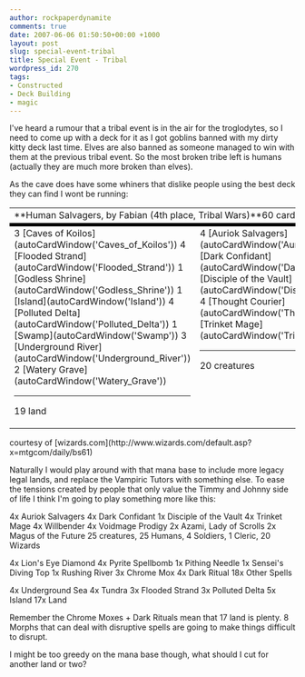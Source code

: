 ```yaml
---
author: rockpaperdynamite
comments: true
date: 2007-06-06 01:50:50+00:00 +1000
layout: post
slug: special-event-tribal
title: Special Event - Tribal
wordpress_id: 270
tags:
- Constructed
- Deck Building
- magic
---
```


I've heard a rumour that a tribal event is in the air for the troglodytes, so I need to come up with a deck for it as I got goblins banned with my dirty kitty deck last time. Elves are also banned as someone managed to win with them at the previous tribal event. So the most broken tribe left is humans (actually they are much more broken than elves).

As the cave does have some whiners that dislike people using the best deck they can find I wont be running:<!-- more -->
<table cellpadding="7" cellspacing="0" border="0" width="100%" >
<tr >

<td colspan="3" height="5" >**Human Salvagers, by Fabian (4th place, Tribal Wars)**60 cards
</td>
</tr>
<tr >

<td colspan="3" height="1" bgcolor="#000000" >
</td>
</tr>
<tr >

<td width="33%" valign="top" class="nodec" height="120" >3  	[Caves of Koilos](autoCardWindow('Caves_of_Koilos'))
4  	[Flooded Strand](autoCardWindow('Flooded_Strand'))
1  	[Godless Shrine](autoCardWindow('Godless_Shrine'))
1  	[Island](autoCardWindow('Island'))
4  	[Polluted Delta](autoCardWindow('Polluted_Delta'))
1  	[Swamp](autoCardWindow('Swamp'))
3  	[Underground River](autoCardWindow('Underground_River'))
2  	[Watery Grave](autoCardWindow('Watery_Grave'))

* * *

19 land
</td>

<td width="33%" valign="top" class="nodec" height="120" >4  	[Auriok Salvagers](autoCardWindow('Auriok_Salvagers'))
4  	[Dark Confidant](autoCardWindow('Dark_Confidant'))
4  	[Disciple of the Vault](autoCardWindow('Disciple_of_the_Vault'))
4  	[Thought Courier](autoCardWindow('Thought_Courier'))
4  	[Trinket Mage](autoCardWindow('Trinket_Mage'))

* * *

20 creatures
</td>

<td width="33%" valign="top" class="nodec" height="120" >4  	[Chromatic Sphere](autoCardWindow('Chromatic_Sphere'))
3  	[Chrome Mox](autoCardWindow('Chrome_Mox'))
4  	[Dark Ritual](autoCardWindow('Dark_Ritual'))
4  	[Lion's Eye Diamond](autoCardWindow('Lion[s_Eye_Diamond'))
1  	[Pyrite Spellbomb](autoCardWindow('Pyrite_Spellbomb'))
1  	[Rushing River](autoCardWindow('Rushing_River'))
4  	[Vampiric Tutor](autoCardWindow('Vampiric_Tutor'))

* * *

21 other spells
</td>
</tr>
</table>
courtesy of [wizards.com](http://www.wizards.com/default.asp?x=mtgcom/daily/bs61)

Naturally I would play around with that mana base to include more legacy legal lands, and replace the Vampiric Tutors with something else. To ease the tensions created by people that only value the Timmy and Johnny side of life I think I'm going to play something more like this:

4x Auriok Salvagers
4x Dark Confidant
1x Disciple of the Vault
4x Trinket Mage
4x Willbender
4x  Voidmage Prodigy
2x Azami, Lady of Scrolls
2x Magus of the Future
25 creatures, 25 Humans, 4 Soldiers,  1 Cleric, 20 Wizards

4x Lion's Eye Diamond
4x Pyrite Spellbomb
1x Pithing Needle
1x Sensei's Diving Top
1x Rushing River
3x Chrome Mox
4x Dark Ritual
18x Other Spells

4x Underground Sea
4x Tundra
3x Flooded Strand
3x Polluted Delta
5x Island
17x Land

Remember the Chrome Moxes + Dark Rituals mean that 17 land is plenty. 8 Morphs that can deal with disruptive spells are going to make things difficult to disrupt.

I might be too greedy on the mana base though, what should I cut for another land or two?
